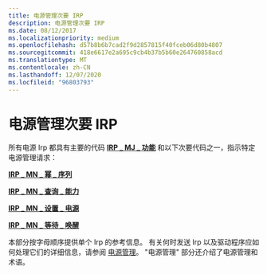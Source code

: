 ```yaml
---
title: 电源管理次要 IRP
description: 电源管理次要 IRP
ms.date: 08/12/2017
ms.localizationpriority: medium
ms.openlocfilehash: d57b8b6b7cad2f9d2857815f40fceb06d80b4807
ms.sourcegitcommit: 418e6617e2a695c9cb4b37b5b60e264760858acd
ms.translationtype: MT
ms.contentlocale: zh-CN
ms.lasthandoff: 12/07/2020
ms.locfileid: "96803793"
---
```

# <a name="power-management-minor-irps"></a>电源管理次要 IRP





所有电源 Irp 都具有主要的代码 [**IRP \_ MJ \_ 功能**](irp-mj-power.md) 和以下次要代码之一，指示特定电源管理请求：

[**IRP \_ MN \_ 幂 \_ 序列**](irp-mn-power-sequence.md)

[**IRP \_ MN \_ 查询 \_ 能力**](irp-mn-query-power.md)

[**IRP \_ MN \_ 设置 \_ 电源**](irp-mn-set-power.md)

[**IRP \_ MN \_ 等待 \_ 唤醒**](irp-mn-wait-wake.md)

本部分按字母顺序提供单个 Irp 的参考信息。 有关何时发送 Irp 以及驱动程序应如何处理它们的详细信息，请参阅 [电源管理](./introduction-to-power-management.md)。 "电源管理" 部分还介绍了电源管理和术语。

 

